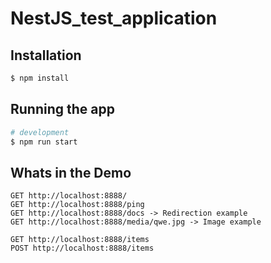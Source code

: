 # NestJS_test_application

## Installation

```bash
$ npm install
```

## Running the app

```bash
# development
$ npm run start
```
## Whats in the Demo

```
GET http://localhost:8888/
GET http://localhost:8888/ping
GET http://localhost:8888/docs -> Redirection example
GET http://localhost:8888/media/qwe.jpg -> Image example

GET http://localhost:8888/items
POST http://localhost:8888/items
```
